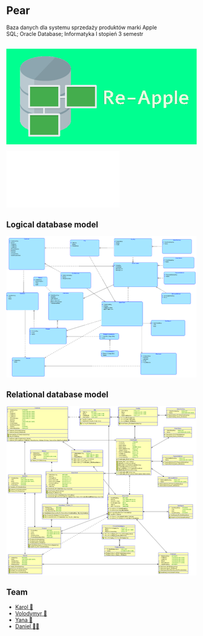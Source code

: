 # Pear
Baza danych dla systemu sprzedaży produktów marki Apple</br>
SQL; Oracle Database; Informatyka l stopień 3 semestr</br></br>

![Re-apple icon](icon/re-apple.png)

![Project script](work/Skrypt.pdf)

## Logical database model
![Logical model](work/r5/Logical.png)

## Relational database model
![Relational model](work/r6/Relational.png)

## Team
- [Karol 🧔‍](https://github.com/Meister226)
- [Volodymyr 👨](https://github.com/volodymyr-tsukanov)
- [Yana 👩](https://github.com/Yannssaaaa)
- [Daniel 👨‍🦱](https://github.com/ThePundik)
